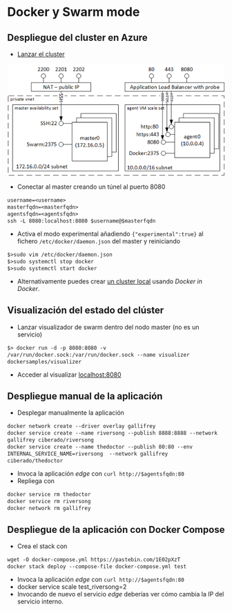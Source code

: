 # Docker y Swarm mode

## Despliegue del cluster en Azure

* [Lanzar el cluster](https://github.com/Azure/azure-quickstart-templates/tree/master/101-acsengine-swarmmode)

![Cluster](https://raw.githubusercontent.com/Azure/acs-engine/master/docs/images/swarm.png)

* Conectar al master creando un túnel al puerto 8080
```
username=<username>
masterfqdn=<masterfqdn>
agentsfqdn=<agentsfqdn>
ssh -L 8080:localhost:8080 $username@$masterfqdn
```
* Activa el modo experimental añadiendo ```{"experimental":true}``` al fichero ```/etc/docker/daemon.json``` del master y reiniciando
```
$>sudo vim /etc/docker/daemon.json
$>sudo systemctl stop docker
$>sudo systemctl start docker
```
* Alternativamente puedes crear [un cluster local](https://pastebin.com/KizLE6Cf) usando *Docker in Docker*.

## Visualización del estado del clúster

* Lanzar visualizador de swarm dentro del nodo master (no es un servicio)
```
$> docker run -d -p 8080:8080 -v /var/run/docker.sock:/var/run/docker.sock --name visualizer dockersamples/visualizer
```
* Acceder al visualizar [localhost:8080](http://localhost:8080)

## Despliegue manual de la aplicación

* Desplegar manualmente la aplicación
```
docker network create --driver overlay gallifrey
docker service create --name riversong --publish 8888:8888 --network gallifrey ciberado/riversong
docker service create --name thedoctor --publish 80:80 --env INTERNAL_SERVICE_NAME=riversong  --network gallifrey ciberado/thedoctor
```
* Invoca la aplicación *edge* con ```curl http://$agentsfqdn:80```
* Repliega con
```
docker service rm thedoctor
docker service rm riversong
docker network rm gallifrey
```

## Despliegue de la aplicación con Docker Compose 

* Crea el stack con
```
wget -O docker-compose.yml https://pastebin.com/1E02pXzT
docker stack deploy --compose-file docker-compose.yml test
```
* Invoca la aplicación *edge* con ```curl http://$agentsfqdn:80```
* docker service scale test_riversong=2
* Invocando de nuevo el servicio *edge* deberías ver cómo cambia la IP del servicio interno.
 



